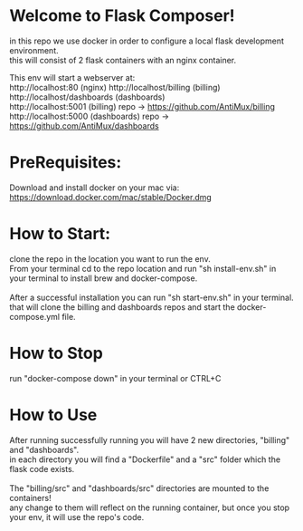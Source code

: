 # Welcome to Flask Composer!
in this repo we use docker in order to configure a local flask development environment.<br>
this will consist of 2 flask containers with an nginx container.

This env will start a webserver at: <br>
http://localhost:80 (nginx) http://localhost/billing (billing) http://localhost/dashboards (dashboards)<br>
http://localhost:5001 (billing) repo -> https://github.com/AntiMux/billing<br>
http://localhost:5000 (dashboards) repo -> https://github.com/AntiMux/dashboards<br>


# PreRequisites:

Download and install docker on your mac via:
https://download.docker.com/mac/stable/Docker.dmg

# How to Start:

clone the repo in the location you want to run the env.<br>
From your terminal cd to the repo location and run "sh install-env.sh" in your terminal to install brew and docker-compose.<br>
<br>
After a successful installation you can run "sh start-env.sh" in your terminal.<br>
that will clone the billing and dashboards repos and start the docker-compose.yml file.<br>

# How to Stop

run "docker-compose down" in your terminal or CTRL+C


# How to Use
After running successfully running you will have 2 new directories, "billing" and "dashboards".<br>
in each directory you will find a "Dockerfile" and a "src" folder which the flask code exists.<br>
<br>
The "billing/src" and "dashboards/src" directories are mounted to the containers!<br> 
any change to them will reflect on the running container, but once you stop your env, it will use the repo's code.
